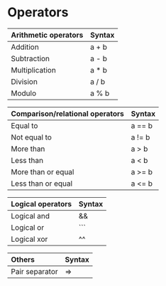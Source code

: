 # Operators

| Arithmetic operators  | Syntax
| :------------         | :----
| Addition              | a + b
| Subtraction           | a - b
| Multiplication        | a * b
| Division              | a / b
| Modulo                | a % b

| Comparison/relational operators   | Syntax
| :------------                     | :---- 
| Equal to                          | a == b
| Not equal to                      | a != b
| More than                         | a > b 
| Less than                         | a < b 
| More than or equal                | a >= b
| Less than or equal                | a <= b

| Logical operators		| Syntax
| :----------			| :-----
| Logical and			| &&
| Logical or			| ```|| ```
| Logical xor			| ^^

| Others				| Syntax
| :----------			| :-----
| Pair separator		| =>